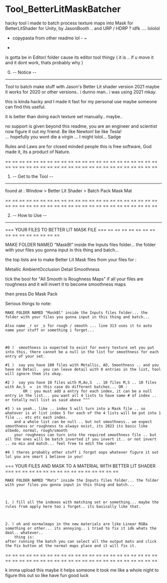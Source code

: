 # Tool_BetterLitMaskBatcher
hacky tool i made to batch process texture maps into Mask for BetterLitShader for Unity, by JasonBooth .. and URP / HDRP ? idfk .... lololol


- copypasta from other readme lol - ~

- 
is gotta be in Editor/  folder  cause its editor tool thingy   ( it is .. if u move it and it dont work, thats probably why )



0. -- Notice --
________________________________

Tool to batch make stuff with Jason's Better Lit shader version 2021
maybe it works for 2020 or other versions.. i dunno man.. i was using 2021 mkay.


this is kinda hacky and I made it fast for my personal use
maybe someone can find this useful.

it is better than doing each texture set manually.. maybe..


no support is given beyond this readme,
 	you are an engineer and scientist now figure it out my friend.
		Be like Newton! be like Tesla!  
		... hopefully you wont die a virgin ... I might lolol... Sadge

Rules and Laws are for closed minded people this is free software, God made it, its a product of Nature.



== == == == == == == == == == == == == == == == == == == == == == == == == == == == == == == == == == == == == == == == == == == == 

1. -- Get to the Tool --
________________________________



found at : 
Window  >  Better Lit Shader  >  Batch Pack Mask Mat



== == == == == == == == == == == == == == == == == == == == == == == == == == == == == == == == == == == == == == == == == == == == 

2. -- How to Use --
________________________________


=== YOUR FILES TO BETTER LIT MASK FILE ===		== == == == == == == == == == == == == == ==

MAKE FOLDER NAMED "MaskBl" inside the Inputs files folder... the folder with your files you gonna input in this thing and batch...



the top lists are to make Better Lit Mask files from your files for :

Metallic
AmbientOcclusion
Detail
Smoothness

tick the bool for "All Smooth is Roughness Maps"  if all your files are roughness and it will invert it to become smoothness maps

then press Do Mask Pack


Serious things to note:

	MAKE FOLDER NAMED "MaskBl" inside the Inputs files folder... the folder with your files you gonna input in this thing and batch...

	Also name _r or _s for rough / smooth ... line 313 uses it to auto name your stuff or something i forget...



	#0 )  smoothness is expected to exist for every texture set you put into this, there cannot be a null in the list for smoothness for each entry of your set.

	#1 )  say you have 100 files with Metallic, AO, Smoothness .. and you have no Detail.  you can leave detail with 0 entries in the list, tool will ignore them its okay.

	#2 )  say you have 10 files with M,Ao,S  .. 10 files M,S .. 10 files with Ao,S  =  in this case do different batches... OR :
			OR : you must add a entry for each index, it can be a null entry in the list... you want all 4 lists to have same # of index .. or totally null list as said above ^^^
	
	#3 ) so yeah.. like .. index 5 will turn into a Mask file .. so whatever is at list index 5 for each of the 4 lists will be put into 1 file ... etc etc each index. 
		and a whole list can be null .. but not smoothness.. we expect smoothness or roughness to always exist, its 2023 its basic like albedo, normal, rough/smooth
		your roughness can turn into the required smoothness file .. but all the ones will be batch inverted if you invert it.. or not invert .. no mix and match... feel free to edit the code!

	#4 ) theres probably other stuff i forgot oops whatever figure it out lol you are smart i believe in you!




=== YOUR FILES AND MASK TO A MATERIAL WITH BETTER LIT SHADER ===		== == == == == == == == == == == == == == ==


	MAKE FOLDER NAMED "Mats" inside the Inputs files folder... the folder with your files you gonna input in this thing and batch...



	1. ) fill all the indexes with matching set or something... maybe the rules from apply here too i forget.. its basically like that.



	2. ) oh and normalmaps in the new materials are like Linear RGBa something or other... its annoying.. i tried to fix it idk whats the deal.. whatever..
		thing is:
	after running the batch you can select all the output mats and click the Fix button at the normal maps place and it will fix it.


== == == == == == == == == == == == == == == == == == == == == == == == == == == == == == == == == == == == == == == == == == == == 

k imma upload this maybe it helps someone it took me like a whole night to figure this out so like have fun good luck 


	


